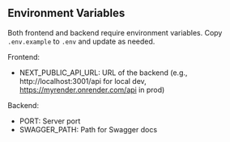 ## Environment Variables

Both frontend and backend require environment variables. Copy `.env.example` to `.env` and update as needed.

Frontend:

- NEXT_PUBLIC_API_URL: URL of the backend (e.g., http://localhost:3001/api for local dev, https://myrender.onrender.com/api in prod)

Backend:

- PORT: Server port
- SWAGGER_PATH: Path for Swagger docs
